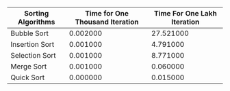 | Sorting Algorithms | Time for One Thousand Iteration | Time For One Lakh Iteration |
| ------------------ | ------------------------------- | --------------------------- |
| Bubble Sort        | 0.002000                        | 27.521000                   |
| Insertion Sort     | 0.001000                        | 4.791000                    |
| Selection Sort     | 0.001000                        | 8.771000                    |
| Merge Sort         | 0.001000                        | 0.060000                    |
| Quick Sort         | 0.000000                        | 0.015000                    |

